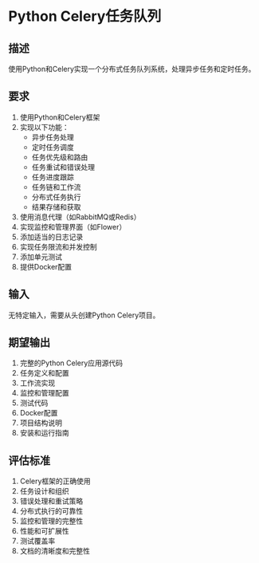 # Python Celery任务队列

## 描述
使用Python和Celery实现一个分布式任务队列系统，处理异步任务和定时任务。

## 要求
1. 使用Python和Celery框架
2. 实现以下功能：
   - 异步任务处理
   - 定时任务调度
   - 任务优先级和路由
   - 任务重试和错误处理
   - 任务进度跟踪
   - 任务链和工作流
   - 分布式任务执行
   - 结果存储和获取
3. 使用消息代理（如RabbitMQ或Redis）
4. 实现监控和管理界面（如Flower）
5. 添加适当的日志记录
6. 实现任务限流和并发控制
7. 添加单元测试
8. 提供Docker配置

## 输入
无特定输入，需要从头创建Python Celery项目。

## 期望输出
1. 完整的Python Celery应用源代码
2. 任务定义和配置
3. 工作流实现
4. 监控和管理配置
5. 测试代码
6. Docker配置
7. 项目结构说明
8. 安装和运行指南

## 评估标准
1. Celery框架的正确使用
2. 任务设计和组织
3. 错误处理和重试策略
4. 分布式执行的可靠性
5. 监控和管理的完整性
6. 性能和可扩展性
7. 测试覆盖率
8. 文档的清晰度和完整性